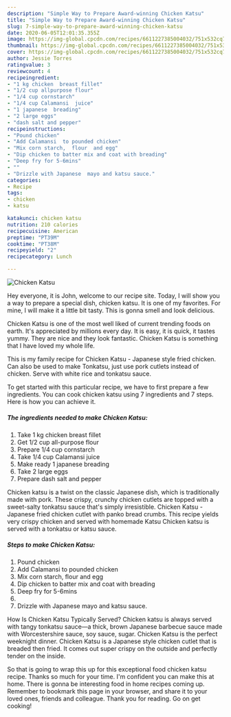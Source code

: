```yaml
---
description: "Simple Way to Prepare Award-winning Chicken Katsu"
title: "Simple Way to Prepare Award-winning Chicken Katsu"
slug: 7-simple-way-to-prepare-award-winning-chicken-katsu
date: 2020-06-05T12:01:35.355Z
image: https://img-global.cpcdn.com/recipes/6611227385004032/751x532cq70/chicken-katsu-recipe-main-photo.jpg
thumbnail: https://img-global.cpcdn.com/recipes/6611227385004032/751x532cq70/chicken-katsu-recipe-main-photo.jpg
cover: https://img-global.cpcdn.com/recipes/6611227385004032/751x532cq70/chicken-katsu-recipe-main-photo.jpg
author: Jessie Torres
ratingvalue: 3
reviewcount: 4
recipeingredient:
- "1 kg chicken  breast fillet"
- "1/2 cup allpurpose flour"
- "1/4 cup cornstarch"
- "1/4 cup Calamansi  juice"
- "1 japanese  breading"
- "2 large eggs"
- "dash salt and pepper"
recipeinstructions:
- "Pound chicken"
- "Add Calamansi  to pounded chicken"
- "Mix corn starch,  flour  and egg"
- "Dip chicken to batter mix and coat with breading"
- "Deep fry for 5-6mins"
- ""
- "Drizzle with Japanese  mayo and katsu sauce."
categories:
- Recipe
tags:
- chicken
- katsu

katakunci: chicken katsu 
nutrition: 210 calories
recipecuisine: American
preptime: "PT39M"
cooktime: "PT38M"
recipeyield: "2"
recipecategory: Lunch

---
```



![Chicken Katsu](https://img-global.cpcdn.com/recipes/6611227385004032/751x532cq70/chicken-katsu-recipe-main-photo.jpg)

Hey everyone, it is John, welcome to our recipe site. Today, I will show you a way to prepare a special dish, chicken katsu. It is one of my favorites. For mine, I will make it a little bit tasty. This is gonna smell and look delicious.

Chicken Katsu is one of the most well liked of current trending foods on earth. It's appreciated by millions every day. It is easy, it is quick, it tastes yummy. They are nice and they look fantastic. Chicken Katsu is something that I have loved my whole life.

This is my family recipe for Chicken Katsu - Japanese style fried chicken. Can also be used to make Tonkatsu, just use pork cutlets instead of chicken. Serve with white rice and tonkatsu sauce.


To get started with this particular recipe, we have to first prepare a few ingredients. You can cook chicken katsu using 7 ingredients and 7 steps. Here is how you can achieve it.

<!--inarticleads1-->

##### The ingredients needed to make Chicken Katsu:

1. Take 1 kg chicken  breast fillet
1. Get 1/2 cup all-purpose flour
1. Prepare 1/4 cup cornstarch
1. Take 1/4 cup Calamansi  juice
1. Make ready 1 japanese  breading
1. Take 2 large eggs
1. Prepare dash salt and pepper


Chicken katsu is a twist on the classic Japanese dish, which is traditionally made with pork. These crispy, crunchy chicken cutlets are topped with a sweet-salty tonkatsu sauce that&#39;s simply irresistible. Chicken Katsu - Japanese fried chicken cutlet with panko bread crumbs. This recipe yields very crispy chicken and served with homemade Katsu Chicken katsu is served with a tonkatsu or katsu sauce. 

<!--inarticleads2-->

##### Steps to make Chicken Katsu:

1. Pound chicken
1. Add Calamansi  to pounded chicken
1. Mix corn starch,  flour  and egg
1. Dip chicken to batter mix and coat with breading
1. Deep fry for 5-6mins
1. 
1. Drizzle with Japanese  mayo and katsu sauce.


How Is Chicken Katsu Typically Served? Chicken katsu is always served with tangy tonkatsu sauce—a thick, brown Japanese barbecue sauce made with Worcestershire sauce, soy sauce, sugar. Chicken Katsu is the perfect weeknight dinner. Chicken Katsu is a Japanese style chicken cutlet that is breaded then fried. It comes out super crispy on the outside and perfectly tender on the inside. 

So that is going to wrap this up for this exceptional food chicken katsu recipe. Thanks so much for your time. I'm confident you can make this at home. There is gonna be interesting food in home recipes coming up. Remember to bookmark this page in your browser, and share it to your loved ones, friends and colleague. Thank you for reading. Go on get cooking!
